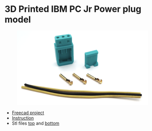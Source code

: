 # 3D Printed IBM PC Jr Power plug model
<figure><img alt="The whole parts needed" src="images/pc_jr_powerplug_whole_parts.png"></figure>

 - [Freecad project](freecad/IbmPcJrPowerPlug.FCStd)
 - [Instruction](docs/BUILD.md)
 - Stl files [top](stl/IbmPcJrPowerPlug-PcJrPowerPlugTop.stl) and [bottom](stl/IbmPcJrPowerPlug-PcJrPowerPlugBottom.stl)
